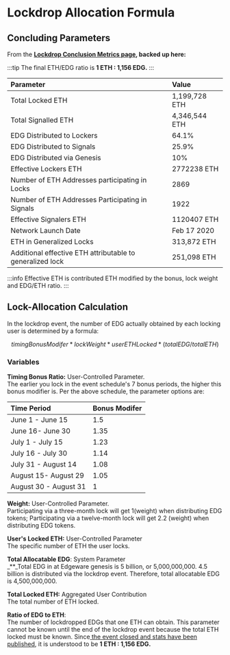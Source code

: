 # Lockdrop Allocation Formula

## Concluding Parameters

From the [**Lockdrop Conclusion Metrics page**](https://commonwealth.im/edgeware/stats)**, backed up here:**

:::tip
The final ETH/EDG ratio is **1 ETH : 1,156 EDG.**
:::

| Parameter                                                 | Value         |
| :-------------------------------------------------------- | :------------ |
| Total Locked ETH                                          | 1,199,728 ETH |
| Total Signalled ETH                                       | 4,346,544 ETH |
| EDG Distributed to Lockers                                | 64.1%         |
| EDG Distributed to Signals                                | 25.9%         |
| EDG Distributed via Genesis                               | 10%           |
| Effective Lockers ETH                                     | 2772238 ETH   |
| Number of ETH Addresses participating in Locks            | 2869          |
| Number of ETH Addresses Participating in Signals          | 1922          |
| Effective Signalers ETH                                   | 1120407 ETH   |
| Network Launch Date                                       | Feb 17 2020   |
| ETH in Generalized Locks                                  | 313,872 ETH   |
| Additional effective ETH attributable to generalized lock | 251,098 ETH   |

:::info
Effective ETH is contributed ETH modified by the bonus, lock weight and EDG/ETH ratio.
:::

## Lock-Allocation Calculation

In the lockdrop event, the number of EDG actually obtained by each locking user is determined by a formula:

$$
timingBonusModifer * lockWeight * userETHLocked*(totalEDG/totalETH)
$$

### Variables

**Timing Bonus Ratio:** User-Controlled Parameter.  
The earlier you lock in the event schedule's 7 bonus periods, the higher this bonus modifier is. Per the above schedule, the parameter options are:

| Time Period           | Bonus Modifer |
| :-------------------- | :------------ |
| June 1 - June 15      | 1.5           |
| June 16- June 30      | 1.35          |
| July 1 - July 15      | 1.23          |
| July 16 - July 30     | 1.14          |
| July 31 - August 14   | 1.08          |
| August 15- August 29  | 1.05          |
| August 30 - August 31 | 1             |

**Weight:** User-Controlled Parameter.  
Participating via a three-month lock will get 1\(weight\) when distributing EDG tokens; Participating via a twelve-month lock will get 2.2 \(weight\) when distributing EDG tokens.

**User's Locked ETH:** User-Controlled Parameter  
The specific number of ETH the user locks.

**Total Allocatable EDG**: System Parameter  
\_\*\*\_Total EDG in at Edgeware genesis is 5 billion, or 5,000,000,000. 4.5 billion is distributed via the lockdrop event. Therefore, total allocatable EDG is 4,500,000,000.

**Total Locked ETH:** Aggregated User Contribution  
The total number of ETH locked.

**Ratio of EDG to ETH**:  
The number of lockdropped EDGs that one ETH can obtain. This parameter cannot be known until the end of the lockdrop event because the total ETH locked must be known. Since[ the event closed and stats have been published](https://commonwealth.im/edgeware/stats), it is understood to be **1 ETH : 1,156 EDG.**
